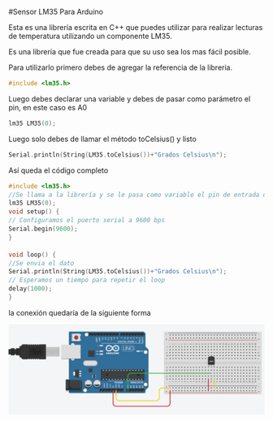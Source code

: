 #Sensor LM35 Para Arduino

Esta es una librería escrita en C++ que puedes utilizar para realizar lecturas de temperatura utilizando un componente LM35.

Es una librería que fue creada para que su uso sea los mas fácil posible.

Para utilizarlo primero debes de agregar la referencia de la libreria.
```cpp
#include <lm35.h>
```

Luego debes declarar una variable y debes de pasar como parámetro el pin, en este caso es A0

```cpp
lm35 LM35(0);
```
Luego solo debes de llamar el método toCelsius() y listo
```cpp
Serial.println(String(LM35.toCelsius())+"Grados Celsius\n");
```
Así queda el código completo

```cpp
#include <lm35.h>
//Se llama a la librería y se le pasa como variable el pin de entrada del sensor en este caso A0
lm35 LM35(0);
void setup() {
// Configuramos el puerto serial a 9600 bps
Serial.begin(9600);
}

void loop() {
//Se envia el dato
Serial.println(String(LM35.toCelsius())+"Grados Celsius\n");
// Esperamos un tiempo para repetir el loop
delay(1000);
}
```

la conexión quedaría de la siguiente forma

![lm35Cnx](img/lm35Cnx.png)


